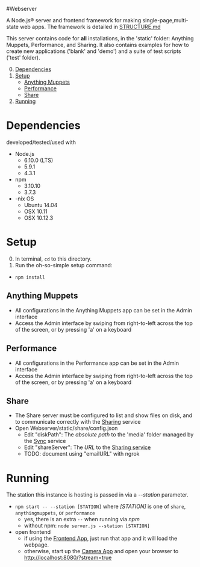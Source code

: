 #Webserver 

A Node.js® server and frontend framework for making single-page,multi-state web apps. The framework is detailed in [STRUCTURE.md](STRUCTURE.md)

This server contains code for **all** installations, in the 'static' folder: Anything Muppets, Performance, and Sharing. 
It also contains examples for how to create new applications ('blank' and 'demo') and a suite of test scripts ('test' folder).

0. [Dependencies](#dependencies)
0. [Setup](#setup)
   - [Anything Muppets](#anythingmuppets)
   - [Performance](#performance)
   - [Share](#share)
0. [Running](#running)

# Dependencies
developed/tested/used with 

* Node.js
  - 6.10.0 (LTS)
  - 5.9.1 
  - 4.3.1
* npm 
  - 3.10.10
  - 3.7.3
* -nix OS
  - Ubuntu 14.04
  - OSX 10.11
  - OSX 10.12.3

# Setup

0. In terminal, `cd` to this directory. 
1. Run the oh-so-simple setup command:
  - `npm install`

## Anything Muppets
- All configurations in the Anything Muppets app can be set in the Admin interface
- Access the Admin interface by swiping from right-to-left across the top of the screen, or by pressing 'a' on a keyboard

## Performance
- All configurations in the Performance app can be set in the Admin interface
- Access the Admin interface by swiping from right-to-left across the top of the screen, or by pressing 'a' on a keyboard

## Share
- The Share server must be configured to list and show files on disk, and to communicate correctly with the [Sharing](https://github.com/wearecollins/MMI_Interactives/Sharing) service
- Open Webserver/static/share/config.json
  - Edit "diskPath": The _absolute path_ to the 'media' folder managed by the [Sync](https://github.com/wearecollins/MMI_Interactives/Sync) service
  - Edit "shareServer": The _URL_ to the [Sharing service](https://github.com/wearecollins/MMI_Interactives/Sharing)
  - TODO: document using "emailURL" with ngrok

# Running
The station this instance is hosting is passed in via a _--station_ parameter.

* `npm start -- --station [STATION]` where _[STATION]_ is one of `share`, `anythingmuppets`, or `performance`
  - yes, there is an extra `--` when running via _npm_
  - without npm: `node server.js --station [STATION]`
* open frontend
  - if using the [Frontend App](../Frontend/), just run that app and it will load the webpage.
  - otherwise, start up the [Camera App](../Camera/) and open your browser to [http://localhost:8080/?stream=true]()

